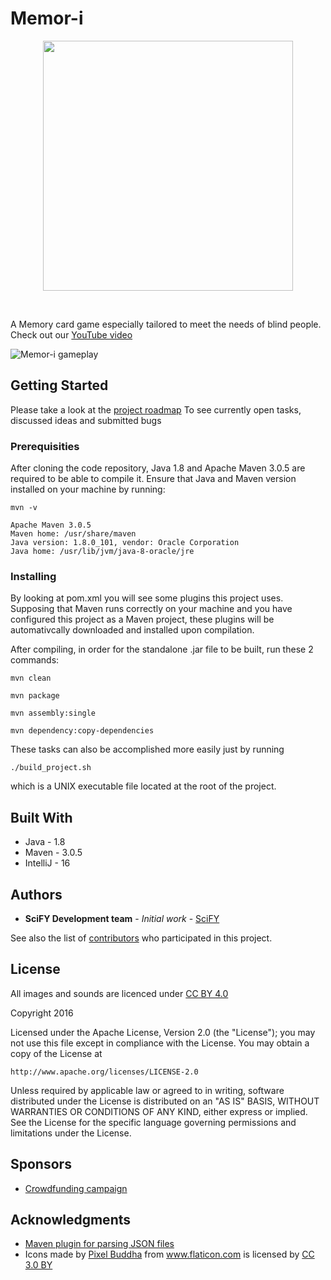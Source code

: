 
# Memor-i

<p align="center">
<img src="https://raw.githubusercontent.com/scify/Memor-i/master/src/main/resources/img/memori.png" width="400">
</p>
<br>

A Memory card game especially tailored to meet the needs of blind people.
Check out our [YouTube video](https://www.youtube.com/watch?v=M2DqT5e975w)

![Memor-i gameplay](https://raw.githubusercontent.com/scify/Memor-i/master/src/main/resources/img/memori_gameplay.gif)

## Getting Started

Please take a look at the [project roadmap](http://jira.scify.org/secure/RapidBoard.jspa?rapidView=99&projectKey=MEM&view=detail&selectedIssue=MEM-35")
To see currently open tasks, discussed ideas and submitted bugs

### Prerequisities

After cloning the code repository, Java 1.8 and Apache Maven 3.0.5 are required to be able to compile it.
Ensure that Java and Maven version installed on your machine by running:
```
mvn -v

Apache Maven 3.0.5
Maven home: /usr/share/maven
Java version: 1.8.0_101, vendor: Oracle Corporation
Java home: /usr/lib/jvm/java-8-oracle/jre

```

### Installing

By looking at pom.xml you will see some plugins this project uses. 
Supposing that Maven runs correctly on your machine and you have configured this project as a Maven project, 
these plugins will be automativcally downloaded and installed upon compilation.

After compiling, in order for the standalone .jar file to be built, run these 2 commands:

```
mvn clean

mvn package

mvn assembly:single

mvn dependency:copy-dependencies
```

These tasks can also be accomplished more easily just by running 
```
./build_project.sh
```
which is a UNIX executable file located at the root of the project.

## Built With

* Java - 1.8
* Maven - 3.0.5
* IntelliJ - 16

## Authors

* **SciFY Development team** - *Initial work* - [SciFY](https://github.com/scify)

See also the list of [contributors](https://github.com/scify/Memor-i/graphs/contributors) who participated in this project.

## License

All images and sounds are licenced under [CC BY 4.0](https://creativecommons.org/licenses/by/4.0/)

Copyright 2016

Licensed under the Apache License, Version 2.0 (the "License");
you may not use this file except in compliance with the License.
You may obtain a copy of the License at

    http://www.apache.org/licenses/LICENSE-2.0

Unless required by applicable law or agreed to in writing, software
distributed under the License is distributed on an "AS IS" BASIS,
WITHOUT WARRANTIES OR CONDITIONS OF ANY KIND, either express or implied.
See the License for the specific language governing permissions and
limitations under the License.

## Sponsors

* [Crowdfunding campaign](http://www.giveandfund.com/giveandfund/project/games-for-the-blind)

## Acknowledgments

* [Maven plugin for parsing JSON files](https://mvnrepository.com/artifact/org.json/json)
* <div>Icons made by <a href="http://www.flaticon.com/authors/pixel-buddha" title="Pixel Buddha">Pixel Buddha</a> from <a href="http://www.flaticon.com" title="Flaticon">www.flaticon.com</a> is licensed by <a href="http://creativecommons.org/licenses/by/3.0/" title="Creative Commons BY 3.0" target="_blank">CC 3.0 BY</a></div>
